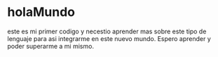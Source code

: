 # holaMundo
este es mi primer codigo y necestio aprender mas sobre este tipo de lenguaje para asi integrarme en este nuevo mundo. Espero aprender y poder superarme a mi mismo.
